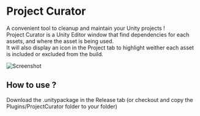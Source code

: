 # Project Curator

A convenient tool to cleanup and maintain your Unity projects !    
Project Curator is a Unity Editor window that find dependencies for each assets, and where the asset is being used.    
It will also display an icon in the Project tab to highlight weither each asset is included or excluded from the build.    

![Screenshot](https://raw.githubusercontent.com/ogxd/project-curator/master/Demo/project-curator-big.gif)

## How to use ?
Download the .unitypackage in the Release tab (or checkout and copy the Plugins/ProjectCurator folder to your folder)